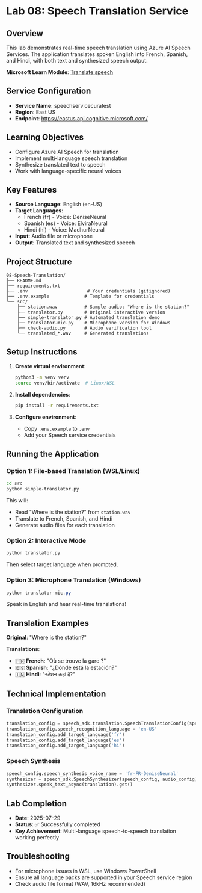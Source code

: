 # Lab 08: Speech Translation Service

## Overview
This lab demonstrates real-time speech translation using Azure AI Speech Services. The application translates spoken English into French, Spanish, and Hindi, with both text and synthesized speech output.

**Microsoft Learn Module**: [Translate speech](https://microsoftlearning.github.io/mslearn-ai-language/Instructions/Labs/08-translate-speech.html)

## Service Configuration
- **Service Name**: speechservicecuratest
- **Region**: East US
- **Endpoint**: https://eastus.api.cognitive.microsoft.com/

## Learning Objectives
- Configure Azure AI Speech for translation
- Implement multi-language speech translation
- Synthesize translated text to speech
- Work with language-specific neural voices

## Key Features
- **Source Language**: English (en-US)
- **Target Languages**: 
  - French (fr) - Voice: DeniseNeural
  - Spanish (es) - Voice: ElviraNeural  
  - Hindi (hi) - Voice: MadhurNeural
- **Input**: Audio file or microphone
- **Output**: Translated text and synthesized speech

## Project Structure
```
08-Speech-Translation/
├── README.md
├── requirements.txt
├── .env                      # Your credentials (gitignored)
├── .env.example             # Template for credentials
└── src/
    ├── station.wav          # Sample audio: "Where is the station?"
    ├── translator.py        # Original interactive version
    ├── simple-translator.py # Automated translation demo
    ├── translator-mic.py    # Microphone version for Windows
    ├── check-audio.py       # Audio verification tool
    └── translated_*.wav     # Generated translations
```

## Setup Instructions

1. **Create virtual environment**:
   ```bash
   python3 -m venv venv
   source venv/bin/activate  # Linux/WSL
   ```

2. **Install dependencies**:
   ```bash
   pip install -r requirements.txt
   ```

3. **Configure environment**:
   - Copy `.env.example` to `.env`
   - Add your Speech service credentials

## Running the Application

### Option 1: File-based Translation (WSL/Linux)
```bash
cd src
python simple-translator.py
```

This will:
- Read "Where is the station?" from `station.wav`
- Translate to French, Spanish, and Hindi
- Generate audio files for each translation

### Option 2: Interactive Mode
```bash
python translator.py
```
Then select target language when prompted.

### Option 3: Microphone Translation (Windows)
```powershell
python translator-mic.py
```
Speak in English and hear real-time translations!

## Translation Examples

**Original**: "Where is the station?"

**Translations**:
- 🇫🇷 **French**: "Où se trouve la gare ?"
- 🇪🇸 **Spanish**: "¿Dónde está la estación?"
- 🇮🇳 **Hindi**: "स्टेशन कहां है?"

## Technical Implementation

### Translation Configuration
```python
translation_config = speech_sdk.translation.SpeechTranslationConfig(speech_key, speech_region)
translation_config.speech_recognition_language = 'en-US'
translation_config.add_target_language('fr')
translation_config.add_target_language('es')
translation_config.add_target_language('hi')
```

### Speech Synthesis
```python
speech_config.speech_synthesis_voice_name = 'fr-FR-DeniseNeural'
synthesizer = speech_sdk.SpeechSynthesizer(speech_config, audio_config)
synthesizer.speak_text_async(translation).get()
```

## Lab Completion
- **Date**: 2025-07-29
- **Status**: ✅ Successfully completed
- **Key Achievement**: Multi-language speech-to-speech translation working perfectly

## Troubleshooting
- For microphone issues in WSL, use Windows PowerShell
- Ensure all language packs are supported in your Speech service region
- Check audio file format (WAV, 16kHz recommended)